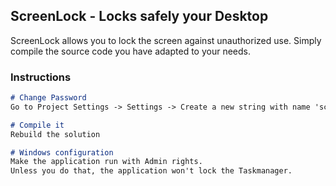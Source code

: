 ## ScreenLock - Locks safely your Desktop

ScreenLock allows you to lock the screen against unauthorized use. Simply compile the source code you have adapted to your needs.

### Instructions

```markdown
# Change Password
Go to Project Settings -> Settings -> Create a new string with name 'screenpw' and your password as value.

# Compile it
Rebuild the solution

# Windows configuration
Make the application run with Admin rights.
Unless you do that, the application won't lock the Taskmanager.

```
